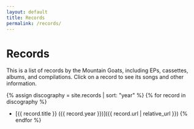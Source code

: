 ```yaml
---
layout: default
title: Records
permalink: /records/
---
```

# Records
This is a list of records by the Mountain Goats, including EPs, cassettes, albums, and compilations. Click on a record to see its songs and other information.

{% assign discography = site.records | sort: "year" %}
{% for record in discography %}
* [{{ record.title }} ({{ record.year }})]({{ record.url | relative_url }})
{% endfor %}
